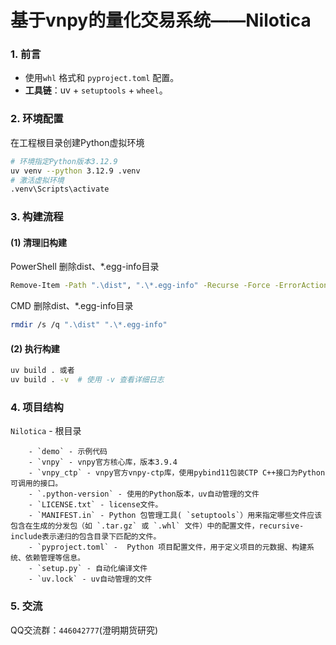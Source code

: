 # 基于vnpy的量化交易系统——Nilotica

### **1. 前言**

- 使用`whl` 格式和 `pyproject.toml` 配置。
- **工具链**：uv + `setuptools` + `wheel`。

### **2. 环境配置**

在工程根目录创建Python虚拟环境

```bash
# 环境指定Python版本3.12.9
uv venv --python 3.12.9 .venv
# 激活虚拟环境
.venv\Scripts\activate
```

### **3. 构建流程**

#### **(1) 清理旧构建**

PowerShell 删除dist、*.egg-info目录

```bash
Remove-Item -Path ".\dist", ".\*.egg-info" -Recurse -Force -ErrorAction SilentlyContinue
```

CMD 删除dist、*.egg-info目录

```bash
rmdir /s /q ".\dist" ".\*.egg-info"
```

#### **(2) 执行构建**

```bash
uv build . 或者
uv build . -v  # 使用 -v 查看详细日志
```

### **4. 项目结构**

`Nilotica` - 根目录

		- `demo` - 示例代码
		- `vnpy` - vnpy官方核心库，版本3.9.4
		- `vnpy_ctp` - vnpy官方vnpy-ctp库，使用pybind11包装CTP C++接口为Python可调用的接口。
		- `.python-version` - 使用的Python版本，uv自动管理的文件
		- `LICENSE.txt` - license文件。
		- `MANIFEST.in` - Python 包管理工具( `setuptools`）用来指定哪些文件应该包含在生成的分发包（如 `.tar.gz` 或 `.whl` 文件）中的配置文件，recursive-include表示递归的包含目录下匹配的文件。
		- `pyproject.toml` -  Python 项目配置文件，用于定义项目的元数据、构建系统、依赖管理等信息。
		- `setup.py` - 自动化编译文件
		- `uv.lock` - uv自动管理的文件

### **5. 交流**

QQ交流群：`446042777`(澄明期货研究)